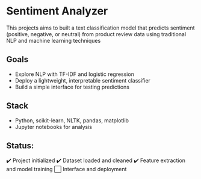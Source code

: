 # Sentiment Analyzer 
This projects aims to built a text classification model that predicts sentiment (positive, negative, or neutral) from product review data using traditional NLP and machine learning techniques 

## Goals 
- Explore NLP with TF-IDF and logistic regression
- Deploy a lightweight, interpretable sentiment classifier
- Build a simple interface for testing predictions

## Stack
- Python, scikit-learn, NLTK, pandas, matplotlib
- Jupyter notebooks for analysis
 
## Status:
✔️ Project initialized
✔️ Dataset loaded and cleaned
✔️ Feature extraction and model training
⬜ Interface and deployment
